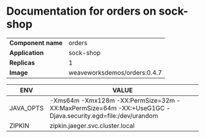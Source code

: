# Documentation for orders on sock-shop

|||
| --- | ---- |
| **Component name** | orders |
| **Application** | sock-shop |
| **Replicas** | 1 |
| **Image** | weaveworksdemos/orders:0.4.7 |

| ENV | VALUE |
| --- | -----  |
|JAVA_OPTS | -Xms64m -Xmx128m -XX:PermSize=32m -XX:MaxPermSize=64m -XX:+UseG1GC -Djava.security.egd=file:/dev/urandom|
|ZIPKIN | zipkin.jaeger.svc.cluster.local|
